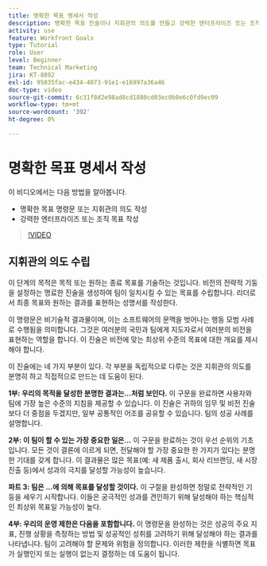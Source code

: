 ```yaml
---
title: 명확한 목표 명세서 작성
description: 명확한 목표 진술이나 지휘관의 의도를 만들고 강력한 엔터프라이즈 또는 조직 목표를 작성하는 방법에 대해 알아봅니다.
activity: use
feature: Workfront Goals
type: Tutorial
role: User
level: Beginner
team: Technical Marketing
jira: KT-8892
exl-id: 95035fac-e434-4073-91e1-e16997a36a46
doc-type: video
source-git-commit: 6c31f8d2e98ad8cd1880cd03ec0b0e6c0fd9ec09
workflow-type: tm+mt
source-wordcount: '392'
ht-degree: 0%

---
```


# 명확한 목표 명세서 작성

이 비디오에서는 다음 방법을 알아봅니다.

* 명확한 목표 명령문 또는 지휘관의 의도 작성
* 강력한 엔터프라이즈 또는 조직 목표 작성

>[!VIDEO](https://video.tv.adobe.com/v/335186/?quality=12&learn=on)

<!--
Your turn graphic
-->

## 지휘관의 의도 수립

이 단계의 목적은 목적 또는 원하는 종료 목표를 기술하는 것입니다. 비전의 전략적 기둥을 설정하는 명료한 진술을 생성하여 팀이 일치시킬 수 있는 목표를 수립합니다. 리더로서 최종 목표와 원하는 결과를 표현하는 성명서를 작성한다.

이 명령문은 비기술적 결과물이며, 이는 소프트웨어의 문맥을 벗어나는 행동 모범 사례로 수행됨을 의미합니다. 그것은 여러분의 국민과 팀에게 지도자로서 여러분의 비전을 표현하는 역할을 합니다. 이 진술은 비전에 맞는 최상위 수준의 목표에 대한 개요를 제시해야 합니다.

이 진술에는 네 가지 부분이 있다. 각 부분을 독립적으로 다루는 것은 지휘관의 의도를 분명히 하고 직접적으로 만드는 데 도움이 된다.

**1부: 우리의 목적을 달성한 분명한 결과는...처럼 보인다.**
이 구문을 완료하면 사용자와 팀에 가장 높은 수준의 지침을 제공할 수 있습니다. 이 진술은 귀하의 임무 및 비전 진술보다 더 중점을 두겠지만, 일부 공통적인 어조를 공유할 수 있습니다. 팀의 성공 사례를 설명합니다.

**2부: 이 팀이 할 수 있는 가장 중요한 일은...**
이 구문을 완료하는 것이 우선 순위의 기초입니다. 모든 것이 결론에 이르게 되면, 전달해야 할 가장 중요한 한 가지가 있다는 분명한 기대를 갖게 합니다. 이 결과물은 많은 목표(예: 새 제품 출시, 회사 리브랜딩, 새 시장 진출 등)에서 성과의 극치를 달성할 가능성이 높습니다.

**파트 3: 팀은 ...에 의해 목표를 달성할 것이다.**
이 구절을 완성하면 정말로 전략적인 기둥을 세우기 시작합니다. 이들은 궁극적인 성과를 견인하기 위해 달성해야 하는 핵심적인 최상위 목표일 가능성이 높다.

**4부: 우리의 운영 제한은 다음을 포함합니다.**
이 명령문을 완성하는 것은 성공의 주요 지표, 진행 상황을 측정하는 방법 및 성공적인 성취를 고려하기 위해 달성해야 하는 결과를 나타냅니다. 팀이 고려해야 할 문제와 위험을 정의합니다. 이러한 제한을 식별하면 목표가 실행인지 또는 실행이 없는지 결정하는 데 도움이 됩니다.
